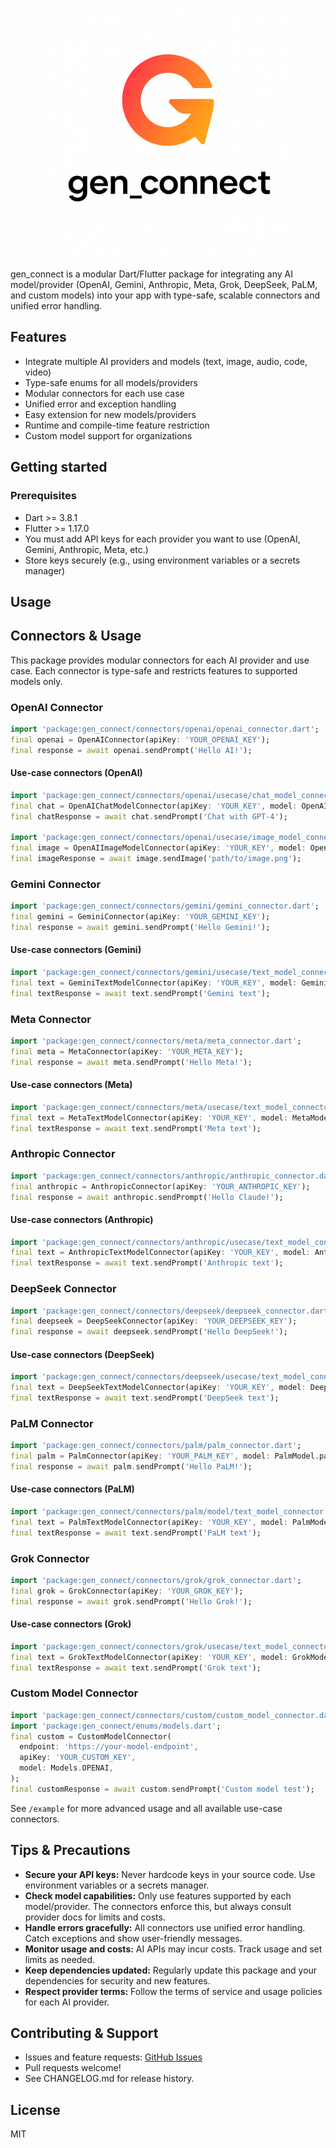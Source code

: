 <p align="center">
	<img src="gen_connect.png" alt="gen_connect logo" width="400" />
</p>

gen_connect is a modular Dart/Flutter package for integrating any AI model/provider (OpenAI, Gemini, Anthropic, Meta, Grok, DeepSeek, PaLM, and custom models) into your app with type-safe, scalable connectors and unified error handling.

## Features

- Integrate multiple AI providers and models (text, image, audio, code, video)
- Type-safe enums for all models/providers
- Modular connectors for each use case
- Unified error and exception handling
- Easy extension for new models/providers
- Runtime and compile-time feature restriction
- Custom model support for organizations

## Getting started

### Prerequisites

- Dart >= 3.8.1
- Flutter >= 1.17.0
- You must add API keys for each provider you want to use (OpenAI, Gemini, Anthropic, Meta, etc.)
- Store keys securely (e.g., using environment variables or a secrets manager)

## Usage

## Connectors & Usage

This package provides modular connectors for each AI provider and use case. Each connector is type-safe and restricts features to supported models only.

### OpenAI Connector

```dart
import 'package:gen_connect/connectors/openai/openai_connector.dart';
final openai = OpenAIConnector(apiKey: 'YOUR_OPENAI_KEY');
final response = await openai.sendPrompt('Hello AI!');
```

#### Use-case connectors (OpenAI)

```dart
import 'package:gen_connect/connectors/openai/usecase/chat_model_connector.dart';
final chat = OpenAIChatModelConnector(apiKey: 'YOUR_KEY', model: OpenAIModel.gpt4);
final chatResponse = await chat.sendPrompt('Chat with GPT-4');

import 'package:gen_connect/connectors/openai/usecase/image_model_connector.dart';
final image = OpenAIImageModelConnector(apiKey: 'YOUR_KEY', model: OpenAIModel.gptImage1);
final imageResponse = await image.sendImage('path/to/image.png');
```

### Gemini Connector

```dart
import 'package:gen_connect/connectors/gemini/gemini_connector.dart';
final gemini = GeminiConnector(apiKey: 'YOUR_GEMINI_KEY');
final response = await gemini.sendPrompt('Hello Gemini!');
```

#### Use-case connectors (Gemini)

```dart
import 'package:gen_connect/connectors/gemini/usecase/text_model_connector.dart';
final text = GeminiTextModelConnector(apiKey: 'YOUR_KEY', model: GeminiModel.gemini2_5Pro);
final textResponse = await text.sendPrompt('Gemini text');
```

### Meta Connector

```dart
import 'package:gen_connect/connectors/meta/meta_connector.dart';
final meta = MetaConnector(apiKey: 'YOUR_META_KEY');
final response = await meta.sendPrompt('Hello Meta!');
```

#### Use-case connectors (Meta)

```dart
import 'package:gen_connect/connectors/meta/usecase/text_model_connector.dart';
final text = MetaTextModelConnector(apiKey: 'YOUR_KEY', model: MetaModel.llama2);
final textResponse = await text.sendPrompt('Meta text');
```

### Anthropic Connector

```dart
import 'package:gen_connect/connectors/anthropic/anthropic_connector.dart';
final anthropic = AnthropicConnector(apiKey: 'YOUR_ANTHROPIC_KEY');
final response = await anthropic.sendPrompt('Hello Claude!');
```

#### Use-case connectors (Anthropic)

```dart
import 'package:gen_connect/connectors/anthropic/usecase/text_model_connector.dart';
final text = AnthropicTextModelConnector(apiKey: 'YOUR_KEY', model: AnthropicModel.claude3Opus);
final textResponse = await text.sendPrompt('Anthropic text');
```

### DeepSeek Connector

```dart
import 'package:gen_connect/connectors/deepseek/deepseek_connector.dart';
final deepseek = DeepSeekConnector(apiKey: 'YOUR_DEEPSEEK_KEY');
final response = await deepseek.sendPrompt('Hello DeepSeek!');
```

#### Use-case connectors (DeepSeek)

```dart
import 'package:gen_connect/connectors/deepseek/usecase/text_model_connector.dart';
final text = DeepSeekTextModelConnector(apiKey: 'YOUR_KEY', model: DeepSeekModel.deepseekChat);
final textResponse = await text.sendPrompt('DeepSeek text');
```

### PaLM Connector

```dart
import 'package:gen_connect/connectors/palm/palm_connector.dart';
final palm = PalmConnector(apiKey: 'YOUR_PALM_KEY', model: PalmModel.palm2);
final response = await palm.sendPrompt('Hello PaLM!');
```

#### Use-case connectors (PaLM)

```dart
import 'package:gen_connect/connectors/palm/model/text_model_connector.dart';
final text = PalmTextModelConnector(apiKey: 'YOUR_KEY', model: PalmModel.palm2);
final textResponse = await text.sendPrompt('PaLM text');
```

### Grok Connector

```dart
import 'package:gen_connect/connectors/grok/grok_connector.dart';
final grok = GrokConnector(apiKey: 'YOUR_GROK_KEY');
final response = await grok.sendPrompt('Hello Grok!');
```

#### Use-case connectors (Grok)

```dart
import 'package:gen_connect/connectors/grok/usecase/text_model_connector.dart';
final text = GrokTextModelConnector(apiKey: 'YOUR_KEY', model: GrokModel.grok2_5);
final textResponse = await text.sendPrompt('Grok text');
```

### Custom Model Connector

```dart
import 'package:gen_connect/connectors/custom/custom_model_connector.dart';
import 'package:gen_connect/enums/models.dart';
final custom = CustomModelConnector(
  endpoint: 'https://your-model-endpoint',
  apiKey: 'YOUR_CUSTOM_KEY',
  model: Models.OPENAI,
);
final customResponse = await custom.sendPrompt('Custom model test');
```

See `/example` for more advanced usage and all available use-case connectors.

## Tips & Precautions

- **Secure your API keys:** Never hardcode keys in your source code. Use environment variables or a secrets manager.
- **Check model capabilities:** Only use features supported by each model/provider. The connectors enforce this, but always consult provider docs for limits and costs.
- **Handle errors gracefully:** All connectors use unified error handling. Catch exceptions and show user-friendly messages.
- **Monitor usage and costs:** AI APIs may incur costs. Track usage and set limits as needed.
- **Keep dependencies updated:** Regularly update this package and your dependencies for security and new features.
- **Respect provider terms:** Follow the terms of service and usage policies for each AI provider.

## Contributing & Support

- Issues and feature requests: [GitHub Issues](https://github.com/your-org/gen_connect/issues)
- Pull requests welcome!
- See CHANGELOG.md for release history.

## License

MIT
